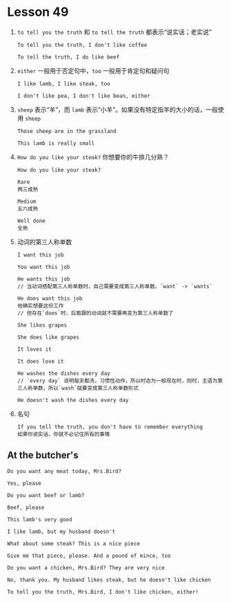 # Lesson 49

1. `to tell you the truth` 和 `to tell the truth` 都表示“说实话；老实说”

   ```
   To tell you the truth, I don't like coffee

   To tell the truth, I do like beef
   ```

2. `either` 一般用于否定句中，`too` 一般用于肯定句和疑问句

   ```
   I like lamb, I like steak, too

   I don't like pea, I don't like bean, either
   ```

3. `sheep` 表示“羊”，而 `lamb` 表示“小羊”。如果没有特定指羊的大小的话，一般使用 `sheep`

   ```
   Those sheep are in the grassland

   This lamb is really small
   ```

4. `How do you like your steak?` 你想要你的牛排几分熟？

   ```
   How do you like your steak?

   Rare
   两三成熟

   Medium
   五六成熟

   Well done
   全熟
   ```

5. 动词的第三人称单数

   ```
   I want this job

   You want this job

   He wants this job
   // 当动词搭配第三人称单数时，自己需要变成第三人称单数。`want` -> `wants`

   He does want this job
   他确实想要这份工作
   // 但存在`does`时，后面跟的动词就不需要再变为第三人称单数了

   She likes grapes

   She does like grapes

   It loves it

   It does love it

   He washes the dishes every day
   // `every day` 说明每天都洗，习惯性动作，所以时态为一般现在时，同时，主语为第三人称单数，所以`wash`就要变成第三人称单数形式

   He doesn't wash the dishes every day
   ```

6. 名句

   ```
   If you tell the truth, you don't have to remember everything
   如果你说实话，你就不必记住所有的事情
   ```

## At the butcher's

```
Do you want any meat today, Mrs.Bird?

Yes, please

Do you want beef or lamb?

Beef, please

This lamb's very good

I like lamb, but my husband doesn't

What about some steak? This is a nice piece

Give me that piece, please. And a pound of mince, too

Do you want a chicken, Mrs.Bird? They are very nice

No, thank you. My husband likes steak, but he doesn't like chicken

To tell you the truth, Mrs.Bird, I don't like chicken, either!
```
